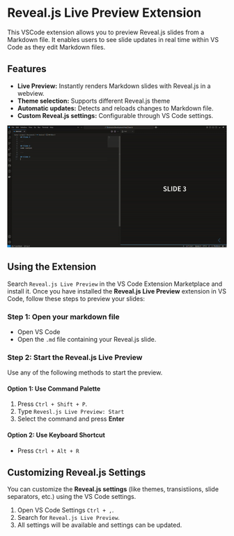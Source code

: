 # Reveal.js Live Preview Extension

This VSCode extension allows you to preview Reveal.js slides from a Markdown file. It enables users to see slide updates in real time within VS Code as they edit Markdown files.

## Features
- **Live Preview:** Instantly renders Markdown slides with Reveal.js in a webview.
- **Theme selection:** Supports different Reveal.js theme
- **Automatic updates:** Detects and reloads changes to Markdown file.
- **Custom Reveal.js settings:** Configurable through VS Code settings.

![demo](docs/demo.gif)

## Using the Extension
Search `Reveal.js Live Preview` in the VS Code Extension Marketplace and install it. Once you have installed the **Reveal.js Live Preview** extension in VS Code, follow these steps to preview your slides:

### Step 1: Open your markdown file
- Open VS Code
- Open the `.md` file containing your Reveal.js slide.

### Step 2: Start the Reveal.js Live Preview
Use any of the following methods to start the preview.

#### Option 1: Use Command Palette
1. Press `Ctrl + Shift + P`.
2. Type `Revesl.js Live Preview: Start`
3. Select the command and press **Enter**

#### Option 2: Use Keyboard Shortcut
- Press `Ctrl + Alt + R`

## Customizing Reveal.js Settings
You can customize the **Reveal.js settings** (like themes, transistiions, slide separators, etc.) using the VS Code settings.

1. Open VS Code Settings `Ctrl + ,`.
2. Search for `Reveal.js Live Preview`.
3. All settings will be available and settings can be updated.
